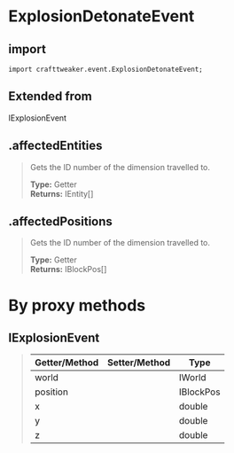 # ExplosionDetonateEvent

## import
`import crafttweaker.event.ExplosionDetonateEvent;`

## Extended from
IExplosionEvent

## .affectedEntities
> Gets the ID number of the dimension travelled to.
>
> **Type:** Getter  
> **Returns:** IEntity[]

## .affectedPositions
> Gets the ID number of the dimension travelled to.
>
> **Type:** Getter  
> **Returns:** IBlockPos[]

# By proxy methods

## IExplosionEvent
> | Getter/Method   | Setter/Method     | Type                  |
> |-----------------|-------------------|-----------------------|
> | world           |                   | IWorld                |
> | position        |                   | IBlockPos             |
> | x               |                   | double                |
> | y               |                   | double                |
> | z               |                   | double                |